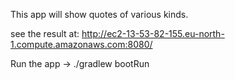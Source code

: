 This app will show quotes of various kinds. 

see the result at: http://ec2-13-53-82-155.eu-north-1.compute.amazonaws.com:8080/

Run the app -> 
./gradlew bootRun

